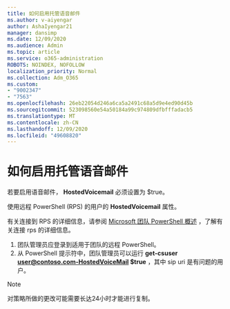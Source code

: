 ```yaml
---
title: 如何启用托管语音邮件
ms.author: v-aiyengar
author: AshaIyengar21
manager: dansimp
ms.date: 12/09/2020
ms.audience: Admin
ms.topic: article
ms.service: o365-administration
ROBOTS: NOINDEX, NOFOLLOW
localization_priority: Normal
ms.collection: Adm_O365
ms.custom:
- "9002347"
- "7563"
ms.openlocfilehash: 26eb22054d246a6ca5a2491c68a5d9e4ed90d45b
ms.sourcegitcommit: 523098560e54a50184a99c974809dfbfffadacb5
ms.translationtype: MT
ms.contentlocale: zh-CN
ms.lasthandoff: 12/09/2020
ms.locfileid: "49608820"
---
```

# <a name="how-to-enable-hosted-voicemail"></a>如何启用托管语音邮件

若要启用语音邮件， **HostedVoicemail** 必须设置为 $true。

使用远程 PowerShell (RPS) 的用户的 **HostedVoicemail** 属性。

有关连接到 RPS 的详细信息，请参阅 [Microsoft 团队 PowerShell 概述](https://docs.microsoft.com/microsoftteams/teams-powershell-overview) ，了解有关连接 rps 的详细信息。

1. 团队管理员应登录到适用于团队的远程 PowerShell。
1. 从 PowerShell 提示符中，团队管理员可以运行 **get-csuser user@contoso.com-HostedVoiceMail $true** ，其中 sip uri 是有问题的用户。

> [!NOTE]
> 对策略所做的更改可能需要长达24小时才能进行复制。
